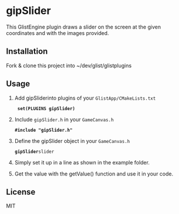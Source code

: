 # gipSlider 
This GlistEngine plugin draws a slider on the screen at the given coordinates and with the images provided.
## Installation
Fork & clone this project into ~/dev/glist/glistplugins
## Usage
1.  Add gipSliderinto plugins of your `GlistApp/CMakeLists.txt`

	**` set(PLUGINS gipSlider)`**
2. Include `gipSlider.h` in your `GameCanvas.h`

	**`#include "gipSlider.h"`**
3. Define the gipSlider object in your `GameCanvas.h`

	**`gipSlider`**`slider`
4. Simply set it up in a line as shown in the example folder.
5. Get the value with the getValue() function and use it in your code.

## License
MIT

